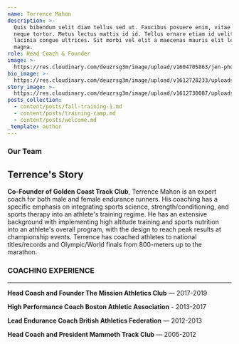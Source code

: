 ```yaml
---
name: Terrence Mahon
description: >-
  Quis bibendum velit diam tellus sed ut. Faucibus posuere enim, vitae enim eget
  neque tortor. Metus lectus mattis id id. Tellus ornare etiam id velit ut enim
  lacinia congue ultrices. Sit morbi vel elit a maecenas mauris elit lectus
  magna.
role: Head Coach & Founder
image: >-
  https://res.cloudinary.com/deuzrsg3m/image/upload/v1604705863/jen-photos/_DSC2787_bqawhl.jpg
bio_image: >-
  https://res.cloudinary.com/deuzrsg3m/image/upload/v1612728233/uploads/terrence-1_ai3vza_zhntx4.jpg
story_image: >-
  https://res.cloudinary.com/deuzrsg3m/image/upload/v1612730087/uploads/IMG_9472_z1ovo4.jpg
posts_collection:
  - content/posts/fall-training-1.md
  - content/posts/training-camp.md
  - content/posts/welcome.md
_template: author
---
```


### Our Team

## Terrence's Story

**Co-Founder of Golden Coast Track Club**, Terrence Mahon is an expert coach for both male and female endurance runners. His coaching has a specific emphasis on integrating sports science, strength/conditioning, and sports therapy into an athlete's training regime. He has an extensive background with implementing high altitude training and sports nutrition into an athlete's overall program, with the design to reach peak results at championship events. Terrence has coached athletes to national titles/records and Olympic/World finals from 800-meters up to the marathon.

### COACHING EXPERIENCE

---

**Head Coach and Founder The Mission Athletics Club** — 2017-2019

**High Performance Coach Boston Athletic Association** - 2013-2017

**Lead Endurance Coach British Athletics Federation** — 2012-2013

**Head Coach and President Mammoth Track Club** — 2005-2012
